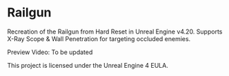 # Railgun

Recreation of the Railgun from Hard Reset in Unreal Engine v4.20. Supports X-Ray Scope & Wall Penetration for targeting occluded enemies.

Preview Video: To be updated

This project is licensed under the Unreal Engine 4 EULA.
